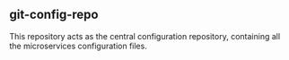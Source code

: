 ## git-config-repo
This repository acts as the central configuration repository, containing all the microservices configuration files.
